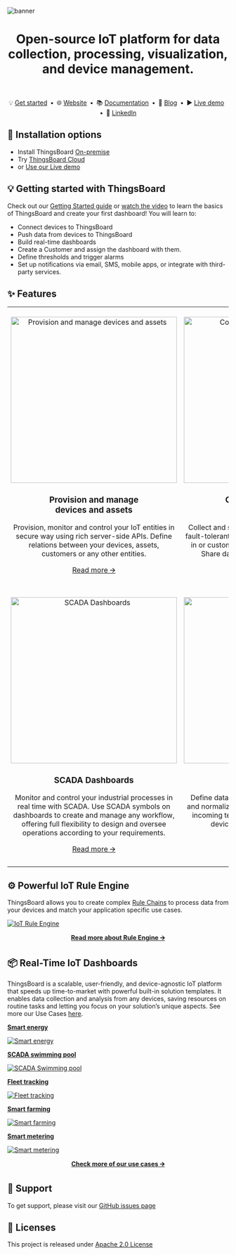 ![banner](https://github.com/user-attachments/assets/3584b592-33dd-4fb4-91d4-47b62b34806c)

<div align="center">

# Open-source IoT platform for data collection, processing, visualization, and device management.

</div>
<br>
<div align="center">
 
💡 [Get started](https://thingsboard.io/docs/getting-started-guides/helloworld/)&ensp;•&ensp;🌐 [Website](https://thingsboard.io/)&ensp;•&ensp;📚 [Documentation](https://thingsboard.io/docs/)&ensp;•&ensp;📔 [Blog](https://thingsboard.io/blog/)&ensp;•&ensp;▶️ [Live demo](https://demo.thingsboard.io/signup)&ensp;•&ensp;🔗 [LinkedIn](https://www.linkedin.com/company/thingsboard/posts/?feedView=all)

</div>

## 🚀 Installation options

* Install ThingsBoard [On-premise](https://thingsboard.io/docs/user-guide/install/installation-options/?ceInstallType=onPremise)
* Try [ThingsBoard Cloud](https://thingsboard.io/installations/)
* or [Use our Live demo](https://demo.thingsboard.io/signup)

## 💡 Getting started with ThingsBoard

Check out our [Getting Started guide](https://thingsboard.io/docs/getting-started-guides/helloworld/) or [watch the video](https://www.youtube.com/watch?v=80L0ubQLXsc) to learn the basics of ThingsBoard and create your first dashboard! You will learn to:

* Connect devices to ThingsBoard
* Push data from devices to ThingsBoard
* Build real-time dashboards
* Create a Customer and assign the dashboard with them.
* Define thresholds and trigger alarms
* Set up notifications via email, SMS, mobile apps, or integrate with third-party services.

## ✨ Features

<table>
  <tr>
    <td width="50%" valign="top">
      <br>
      <div align="center">
        <img src="https://github.com/user-attachments/assets/255cca4f-b111-44e8-99ea-0af55f8e3681" alt="Provision and manage devices and assets" width="378" />
        <h3>Provision and manage <br> devices and assets</h3>
      </div>
      <div align="center">
        <p>Provision, monitor and control your IoT entities in secure way using rich server-side APIs. Define relations between your devices, assets, customers or any other entities.</p>
      </div>
      <div align="center">
        <a href="https://thingsboard.io/docs/user-guide/entities-and-relations/">Read more 🡪</a>
      </div>
      <br>
    </td>
    <td width="50%" valign="top">
      <br>
      <div align="center">
        <img src="https://github.com/user-attachments/assets/24b41d10-150a-42dd-ab1a-32ac9b5978c1" alt="Collect and visualize your data" width="378" />
        <h3>Collect and visualize <br> your data</h3>
      </div>
      <div align="center">
        <p>Collect and store telemetry data in scalable and fault-tolerant way. Visualize your data with built-in or custom widgets and flexible dashboards. Share dashboards with your customers.</p>
      </div>
      <div align="center">
        <a href="https://thingsboard.io/iot-data-visualization/">Read more 🡪</a>
      </div>
      <br>
    </td>
  </tr>
  <tr>
    <td width="50%" valign="top">
      <br>
      <div align="center">
        <img src="https://github.com/user-attachments/assets/6f2a6dd2-7b33-4d17-8b92-d1f995adda2c" alt="SCADA Dashboards" width="378" />
        <h3>SCADA Dashboards</h3>
      </div>
      <div align="center">
        <p>Monitor and control your industrial processes in real time with SCADA. Use SCADA symbols on dashboards to create and manage any workflow, offering full flexibility to design and oversee operations according to your requirements.</p>
      </div>
      <div align="center">
        <a href="https://thingsboard.io/use-cases/scada/">Read more 🡪</a>
      </div>
      <br>
    </td>
    <td width="50%">
      <br>
      <div align="center">
        <img src="https://github.com/user-attachments/assets/c23dcc9b-aeba-40ef-9973-49b953fc1257" alt="Process and React" width="378" />
        <h3>Process and React</h3>
      </div>
      <div align="center">
        <p>Define data processing rule chains. Transform and normalize your device data. Raise alarms on incoming telemetry events, attribute updates, device inactivity and user actions.<br></p>
      </div>
      <br>
      <div align="center">
        <a href="https://thingsboard.io/docs/user-guide/rule-engine-2-0/re-getting-started/">Read more 🡪</a>
      </div>
      <br>
    </td>
  </tr>
</table>

## ⚙️ Powerful IoT Rule Engine

ThingsBoard allows you to create complex [Rule Chains](https://thingsboard.io/docs/user-guide/rule-engine-2-0/re-getting-started/) to process data from your devices and match your application specific use cases.

[![IoT Rule Engine](https://github.com/user-attachments/assets/5c326ea3-ac2b-48bb-8e47-1d07f39ddc23)](https://thingsboard.io/docs/user-guide/rule-engine-2-0/re-getting-started/)



<div align="center">

[**Read more about Rule Engine 🡪**](https://thingsboard.io/docs/user-guide/rule-engine-2-0/re-getting-started/)

</div>

## 📦 Real-Time IoT Dashboards

ThingsBoard is a scalable, user-friendly, and device-agnostic IoT platform that speeds up time-to-market with powerful built-in solution templates. It enables data collection and analysis from any devices, saving resources on routine tasks and letting you focus on your solution’s unique aspects. See more our Use Cases [here](https://thingsboard.io/iot-use-cases/).

[**Smart energy**](https://thingsboard.io/use-cases/smart-energy/)

[![Smart energy](https://github.com/user-attachments/assets/cca8b74e-bf60-477c-aca6-45eb8b8bb05a)](https://thingsboard.io/use-cases/smart-energy/)

[**SCADA swimming pool**](https://thingsboard.io/use-cases/scada/)

[![SCADA Swimming pool](https://github.com/user-attachments/assets/db80fe7f-473f-4419-bbe6-451f7fea8154)](https://thingsboard.io/use-cases/scada/)

[**Fleet tracking**](https://thingsboard.io/use-cases/fleet-tracking/)

[![Fleet tracking](https://github.com/user-attachments/assets/3bc0249a-7dbc-4ed0-83d4-e426a6663052)](https://thingsboard.io/use-cases/fleet-tracking/)

[**Smart farming**](https://thingsboard.io/use-cases/smart-farming/)

[![Smart farming](https://github.com/user-attachments/assets/06f075d2-f981-4929-8f27-225e2975d9fb)](https://thingsboard.io/use-cases/smart-farming/)

[**Smart metering**](https://thingsboard.io/smart-metering/)

[![Smart metering](https://github.com/user-attachments/assets/e4d84ad3-d9f0-4359-8b34-e264e8a787a9)](https://thingsboard.io/smart-metering/)

<div align="center">

[**Check more of our use cases 🡪**](https://thingsboard.io/iot-use-cases/)

</div>





## 🫶 Support

To get support, please visit our [GitHub issues page](https://github.com/thingsboard/thingsboard/issues)

## 📄 Licenses

This project is released under [Apache 2.0 License](./LICENSE)
